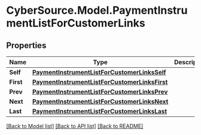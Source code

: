 # CyberSource.Model.PaymentInstrumentListForCustomerLinks
## Properties

Name | Type | Description | Notes
------------ | ------------- | ------------- | -------------
**Self** | [**PaymentInstrumentListForCustomerLinksSelf**](PaymentInstrumentListForCustomerLinksSelf.md) |  | [optional] 
**First** | [**PaymentInstrumentListForCustomerLinksFirst**](PaymentInstrumentListForCustomerLinksFirst.md) |  | [optional] 
**Prev** | [**PaymentInstrumentListForCustomerLinksPrev**](PaymentInstrumentListForCustomerLinksPrev.md) |  | [optional] 
**Next** | [**PaymentInstrumentListForCustomerLinksNext**](PaymentInstrumentListForCustomerLinksNext.md) |  | [optional] 
**Last** | [**PaymentInstrumentListForCustomerLinksLast**](PaymentInstrumentListForCustomerLinksLast.md) |  | [optional] 

[[Back to Model list]](../README.md#documentation-for-models) [[Back to API list]](../README.md#documentation-for-api-endpoints) [[Back to README]](../README.md)

